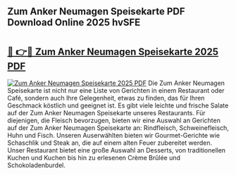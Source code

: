 ## Zum Anker Neumagen Speisekarte PDF Download Online 2025 hvSFE

# <h2><a href="http://gc760we.nevu.top/?p=Zum+Anker+Neumagen+Speisekarte">🔗 👉🔴 Zum Anker Neumagen Speisekarte 2025 PDF</a></h2>

[![Zum Anker Neumagen Speisekarte 2025 PDF](https://i.imgur.com/dBaPXMq.png)](http://gc760we.nevu.top/?p=Zum+Anker+Neumagen+Speisekarte)
Die Zum Anker Neumagen Speisekarte ist nicht nur eine Liste von Gerichten in einem Restaurant oder Café, sondern auch Ihre Gelegenheit, etwas zu finden, das für Ihren Geschmack köstlich und geeignet ist. Es gibt viele leichte und frische Salate auf der Zum Anker Neumagen Speisekarte unseres Restaurants. Für diejenigen, die Fleisch bevorzugen, bieten wir eine Auswahl an Gerichten auf der Zum Anker Neumagen Speisekarte an: Rindfleisch, Schweinefleisch, Huhn und Fisch. Unseren Auserwählten bieten wir Gourmet-Gerichte wie Schaschlik und Steak an, die auf einem alten Feuer zubereitet werden. Unser Restaurant bietet eine große Auswahl an Desserts, von traditionellen Kuchen und Kuchen bis hin zu erlesenen Crème Brûlée und Schokoladenburdel.
